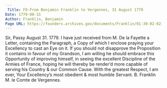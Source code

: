 ```yaml
---
 Title: FO-From Benjamin Franklin to Vergennes, 31 August 1779
Date: 1779-08-31
Author: Franklin, Benjamin
Page URL: https://founders.archives.gov/documents/Franklin/01-30-02-0216
---
```


Sir,
Passy August 31. 1779.
I have just received from M. De la Fayette a Letter, containing the Paragraph, a Copy of which I enclose praying your Excellency to cast an Eye on it. If you should not disapprove the Proposition it contains in favour of my Grandson, I am willing he should embrace this Opportunity of improving himself, in seeing the excellent Discipline of the Armies of France, hoping he will thereby be render’d more capable of serving his Country & our Common Cause. With the greatest Respect, I am ever, Your Excellency’s most obedient & most humble Servant.
B. Franklin
M. le Comte de Vergennes.

